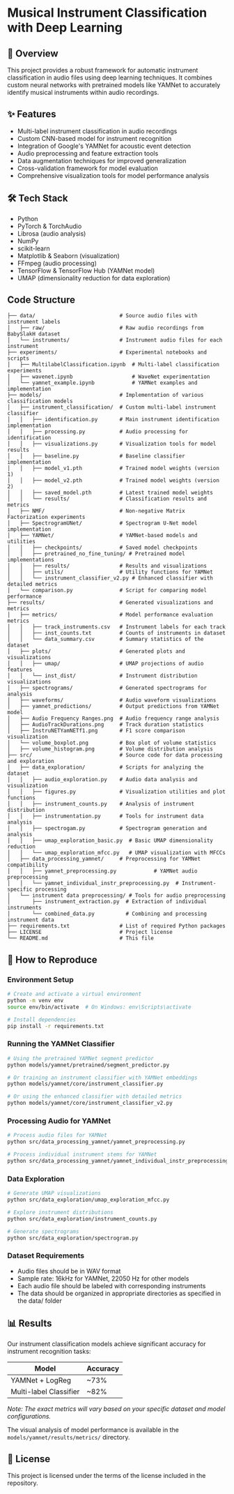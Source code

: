 # Musical Instrument Classification with Deep Learning

## 🧠 Overview

This project provides a robust framework for automatic instrument classification in audio files using deep learning techniques. It combines custom neural networks with pretrained models like YAMNet to accurately identify musical instruments within audio recordings.

## ✨ Features

- Multi-label instrument classification in audio recordings
- Custom CNN-based model for instrument recognition
- Integration of Google's YAMNet for acoustic event detection
- Audio preprocessing and feature extraction tools
- Data augmentation techniques for improved generalization
- Cross-validation framework for model evaluation
- Comprehensive visualization tools for model performance analysis

## 🛠️ Tech Stack

- Python
- PyTorch & TorchAudio
- Librosa (audio analysis)
- NumPy
- scikit-learn
- Matplotlib & Seaborn (visualization)
- FFmpeg (audio processing)
- TensorFlow & TensorFlow Hub (YAMNet model)
- UMAP (dimensionality reduction for data exploration)

## Code Structure

```
├── data/                           # Source audio files with instrument labels
│   ├── raw/                        # Raw audio recordings from BabySlakH dataset
│   └── instruments/                # Instrument audio files for each instrument
├── experiments/                    # Experimental notebooks and scripts
│   ├── MultilabelClassification.ipynb  # Multi-label classification experiments
│   ├── wavenet.ipynb                   # WaveNet experimentation
│   └── yamnet_example.ipynb            # YAMNet examples and implementation
├── models/                         # Implementation of various classification models
│   ├── instrument_classification/  # Custom multi-label instrument classifier
│   │   ├── identification.py       # Main instrument identification implementation
│   │   ├── processing.py           # Audio processing for identification
│   │   ├── visualizations.py       # Visualization tools for model results
│   │   ├── baseline.py             # Baseline classifier implementation
│   │   ├── model_v1.pth            # Trained model weights (version 1)
│   │   ├── model_v2.pth            # Trained model weights (version 2)
│   │   ├── saved_model.pth         # Latest trained model weights
│   │   └── results/                # Classification results and metrics
│   ├── NMF/                        # Non-negative Matrix Factorization experiments
│   ├── SpectrogramUNet/            # Spectrogram U-Net model implementation
│   ├── YAMNet/                     # YAMNet-based models and utilities
│   │   ├── checkpoints/            # Saved model checkpoints
│   │   ├── pretrained_no_fine_tuning/ # Pretrained model implementations
│   │   ├── results/                # Results and visualizations
│   │   ├── utils/                  # Utility functions for YAMNet
│   │   └── instrument_classifier_v2.py # Enhanced classifier with detailed metrics
│   └── comparison.py               # Script for comparing model performance
├── results/                        # Generated visualizations and metrics
│   ├── metrics/                    # Model performance evaluation metrics
│   │   ├── track_instruments.csv   # Instrument labels for each track
│   │   ├── inst_counts.txt         # Counts of instruments in dataset
│   │   └── data_summary.csv        # Summary statistics of the dataset
│   ├── plots/                      # Generated plots and visualizations
│   │   ├── umap/                   # UMAP projections of audio features
│   │   └── inst_dist/              # Instrument distribution visualizations
│   ├── spectrograms/               # Generated spectrograms for analysis
│   ├── waveforms/                  # Audio waveform visualizations
│   ├── yamnet_predictions/         # Output predictions from YAMNet model
│   ├── Audio Frequency Ranges.png  # Audio frequency range analysis
│   ├── AudioTrackDurations.png     # Track duration statistics
│   ├── InstruNETYamNETf1.png       # F1 score comparison visualization
│   └── volume_boxplot.png          # Box plot of volume statistics
│   ├── volume_histogram.png        # Volume distribution analysis
├── src/                            # Source code for data processing and exploration
│   ├── data_exploration/           # Scripts for analyzing the dataset
│   │   ├── audio_exploration.py    # Audio data analysis and visualization
│   │   ├── figures.py              # Visualization utilities and plot functions
│   │   ├── instrument_counts.py    # Analysis of instrument distribution
│   │   ├── instrumentation.py      # Tools for instrument data analysis
│   │   ├── spectrogam.py           # Spectrogram generation and analysis
│   │   ├── umap_exploration_basic.py  # Basic UMAP dimensionality reduction
│   │   └── umap_exploration_mfcc.py   # UMAP visualization with MFCCs
│   ├── data_processing_yamnet/     # Preprocessing for YAMNet compatibility
│   │   ├── yamnet_preprocessing.py            # YAMNet audio preprocessing
│   │   └── yamnet_individual_instr_preprocessing.py  # Instrument-specific processing
│   └── instrument data preprocessing/ # Tools for audio preprocessing
│       ├── instrument_extraction.py  # Extraction of individual instruments
│       └── combined_data.py          # Combining and processing instrument data
├── requirements.txt                # List of required Python packages
├── LICENSE                         # Project license
└── README.md                       # This file
```

## 🚀 How to Reproduce

### Environment Setup

```bash
# Create and activate a virtual environment
python -m venv env
source env/bin/activate  # On Windows: env\Scripts\activate

# Install dependencies
pip install -r requirements.txt
```

### Running the YAMNet Classifier

```bash
# Using the pretrained YAMNet segment predictor
python models/yamnet/pretrained/segment_predictor.py

# Or training an instrument classifier with YAMNet embeddings
python models/yamnet/core/instrument_classifier.py

# Or using the enhanced classifier with detailed metrics
python models/yamnet/core/instrument_classifier_v2.py
```

### Processing Audio for YAMNet

```bash
# Process audio files for YAMNet
python src/data_processing_yamnet/yamnet_preprocessing.py

# Process individual instrument stems for YAMNet
python src/data_processing_yamnet/yamnet_individual_instr_preprocessing.py
```

### Data Exploration

```bash
# Generate UMAP visualizations
python src/data_exploration/umap_exploration_mfcc.py

# Explore instrument distributions
python src/data_exploration/instrument_counts.py

# Generate spectrograms
python src/data_exploration/spectrogram.py
```

### Dataset Requirements

- Audio files should be in WAV format
- Sample rate: 16kHz for YAMNet, 22050 Hz for other models
- Each audio file should be labeled with corresponding instruments
- The data should be organized in appropriate directories as specified in the data/ folder

## 📊 Results

Our instrument classification models achieve significant accuracy for instrument recognition tasks:

| Model                  | Accuracy |
| ---------------------- | -------- |
| YAMNet + LogReg        | ~73%     |
| Multi-label Classifier | ~82%     |

_Note: The exact metrics will vary based on your specific dataset and model configurations._

The visual analysis of model performance is available in the `models/yamnet/results/metrics/` directory.

## 📝 License

This project is licensed under the terms of the license included in the repository.
